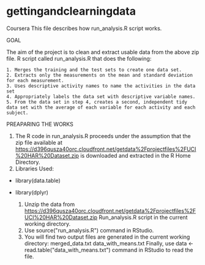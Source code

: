 # gettingandclearningdata
Coursera
This file describes how run_analysis.R script works.

GOAL

The aim of the project is to clean and extract usable data from the above zip file. R script called run_analysis.R that does the following:

    1. Merges the training and the test sets to create one data set.
    2. Extracts only the measurements on the mean and standard deviation for each measurement.
    3. Uses descriptive activity names to name the activities in the data set
    4. Appropriately labels the data set with descriptive variable names.
    5. From the data set in step 4, creates a second, independent tidy data set with the average of each variable for each activity and each subject.

PREAPARING THE WORKS

1. The R code in run_analysis.R proceeds under the assumption that the zip file available at 
https://d396qusza40orc.cloudfront.net/getdata%2Fprojectfiles%2FUCI%20HAR%20Dataset.zip 
is downloaded and extracted in the R Home Directory.
2. Libraries Used: 
- library(data.table)
- library(dplyr)


  1. Unzip the data from https://d396qusza40orc.cloudfront.net/getdata%2Fprojectfiles%2FUCI%20HAR%20Dataset.zip 
    Run_analysis.R script in the current working directory.
  2. Use source("run_analysis.R") command in RStudio.
  3. You will find two output files are generated in the current working directory:
        merged_data.txt
        data_with_means.txt 
   Finally, use data <- read.table("data_with_means.txt") command in RStudio to read the file. 
 
